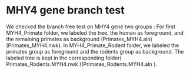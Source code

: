 # MHY4 gene branch test
We checked the branch free test on MHY4 gene two groups : For first MYH4_Primate folder, we labeled the tree, the human as foreground, and the remaining primates as background (Primates_MYH4.aln)(Primates_MYH4.nwk). In MYH4_Primate_Rodent folder, we labeled the primates group as foreground and the rodents group as background. The labeled tree is kept in the corresponding folder( Primates_Rodents.MYH4.nwk )(Primates_Rodents.MYH4.aln ).
